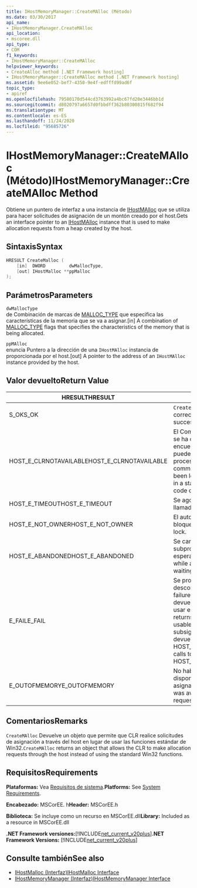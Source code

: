 ```yaml
---
title: IHostMemoryManager::CreateMAlloc (Método)
ms.date: 03/30/2017
api_name:
- IHostMemoryManager.CreateMAlloc
api_location:
- mscoree.dll
api_type:
- COM
f1_keywords:
- IHostMemoryManager::CreateMAlloc
helpviewer_keywords:
- CreateAlloc method [.NET Framework hosting]
- IHostMemoryManager::CreateMAlloc method [.NET Framework hosting]
ms.assetid: 9ee6e052-bef7-4350-9e4f-edfffd99ad6f
topic_type:
- apiref
ms.openlocfilehash: 79580170d544cd3763992a4bc67fd20e3446bb1d
ms.sourcegitcommit: d8020797a6657d0fbbdff362b80300815f682f94
ms.translationtype: MT
ms.contentlocale: es-ES
ms.lasthandoff: 11/24/2020
ms.locfileid: "95685726"
---
```

# <a name="ihostmemorymanagercreatemalloc-method"></a><span data-ttu-id="3dc2a-102">IHostMemoryManager::CreateMAlloc (Método)</span><span class="sxs-lookup"><span data-stu-id="3dc2a-102">IHostMemoryManager::CreateMAlloc Method</span></span>

<span data-ttu-id="3dc2a-103">Obtiene un puntero de interfaz a una instancia de [IHostMAlloc](ihostmalloc-interface.md) que se utiliza para hacer solicitudes de asignación de un montón creado por el host.</span><span class="sxs-lookup"><span data-stu-id="3dc2a-103">Gets an interface pointer to an [IHostMAlloc](ihostmalloc-interface.md) instance that is used to make allocation requests from a heap created by the host.</span></span>  
  
## <a name="syntax"></a><span data-ttu-id="3dc2a-104">Sintaxis</span><span class="sxs-lookup"><span data-stu-id="3dc2a-104">Syntax</span></span>  
  
```cpp  
HRESULT CreateMalloc (  
    [in]  DWORD         dwMallocType,  
    [out] IHostMalloc **ppMalloc  
);  
```  
  
## <a name="parameters"></a><span data-ttu-id="3dc2a-105">Parámetros</span><span class="sxs-lookup"><span data-stu-id="3dc2a-105">Parameters</span></span>  

 `dwMallocType`  
 <span data-ttu-id="3dc2a-106">de Combinación de marcas de [MALLOC_TYPE](malloc-type-enumeration.md) que especifica las características de la memoria que se va a asignar.</span><span class="sxs-lookup"><span data-stu-id="3dc2a-106">[in] A combination of [MALLOC_TYPE](malloc-type-enumeration.md) flags that specifies the characteristics of the memory that is being allocated.</span></span>  
  
 `ppMAlloc`  
 <span data-ttu-id="3dc2a-107">enuncia Puntero a la dirección de una `IHostMAlloc` instancia de proporcionada por el host.</span><span class="sxs-lookup"><span data-stu-id="3dc2a-107">[out] A pointer to the address of an `IHostMAlloc` instance provided by the host.</span></span>  
  
## <a name="return-value"></a><span data-ttu-id="3dc2a-108">Valor devuelto</span><span class="sxs-lookup"><span data-stu-id="3dc2a-108">Return Value</span></span>  
  
|<span data-ttu-id="3dc2a-109">HRESULT</span><span class="sxs-lookup"><span data-stu-id="3dc2a-109">HRESULT</span></span>|<span data-ttu-id="3dc2a-110">Descripción</span><span class="sxs-lookup"><span data-stu-id="3dc2a-110">Description</span></span>|  
|-------------|-----------------|  
|<span data-ttu-id="3dc2a-111">S_OK</span><span class="sxs-lookup"><span data-stu-id="3dc2a-111">S_OK</span></span>|<span data-ttu-id="3dc2a-112">`CreateMAlloc` se devolvió correctamente.</span><span class="sxs-lookup"><span data-stu-id="3dc2a-112">`CreateMAlloc` returned successfully.</span></span>|  
|<span data-ttu-id="3dc2a-113">HOST_E_CLRNOTAVAILABLE</span><span class="sxs-lookup"><span data-stu-id="3dc2a-113">HOST_E_CLRNOTAVAILABLE</span></span>|<span data-ttu-id="3dc2a-114">El Common Language Runtime (CLR) no se ha cargado en un proceso o el CLR se encuentra en un estado en el que no puede ejecutar código administrado ni procesar la llamada correctamente.</span><span class="sxs-lookup"><span data-stu-id="3dc2a-114">The common language runtime (CLR) has not been loaded into a process, or the CLR is in a state in which it cannot run managed code or process the call successfully.</span></span>|  
|<span data-ttu-id="3dc2a-115">HOST_E_TIMEOUT</span><span class="sxs-lookup"><span data-stu-id="3dc2a-115">HOST_E_TIMEOUT</span></span>|<span data-ttu-id="3dc2a-116">Se agotó el tiempo de espera de la llamada.</span><span class="sxs-lookup"><span data-stu-id="3dc2a-116">The call timed out.</span></span>|  
|<span data-ttu-id="3dc2a-117">HOST_E_NOT_OWNER</span><span class="sxs-lookup"><span data-stu-id="3dc2a-117">HOST_E_NOT_OWNER</span></span>|<span data-ttu-id="3dc2a-118">El autor de la llamada no posee el bloqueo.</span><span class="sxs-lookup"><span data-stu-id="3dc2a-118">The caller does not own the lock.</span></span>|  
|<span data-ttu-id="3dc2a-119">HOST_E_ABANDONED</span><span class="sxs-lookup"><span data-stu-id="3dc2a-119">HOST_E_ABANDONED</span></span>|<span data-ttu-id="3dc2a-120">Se canceló un evento mientras un subproceso o fibra bloqueados estaba esperando en él.</span><span class="sxs-lookup"><span data-stu-id="3dc2a-120">An event was canceled while a blocked thread or fiber was waiting on it.</span></span>|  
|<span data-ttu-id="3dc2a-121">E_FAIL</span><span class="sxs-lookup"><span data-stu-id="3dc2a-121">E_FAIL</span></span>|<span data-ttu-id="3dc2a-122">Se produjo un error grave desconocido.</span><span class="sxs-lookup"><span data-stu-id="3dc2a-122">An unknown catastrophic failure occurred.</span></span> <span data-ttu-id="3dc2a-123">Cuando un método devuelve E_FAIL, CLR ya no se puede usar en el proceso.</span><span class="sxs-lookup"><span data-stu-id="3dc2a-123">When a method returns E_FAIL, the CLR is no longer usable within the process.</span></span> <span data-ttu-id="3dc2a-124">Las llamadas subsiguientes a métodos de hospedaje devuelven HOST_E_CLRNOTAVAILABLE.</span><span class="sxs-lookup"><span data-stu-id="3dc2a-124">Subsequent calls to hosting methods return HOST_E_CLRNOTAVAILABLE.</span></span>|  
|<span data-ttu-id="3dc2a-125">E_OUTOFMEMORY</span><span class="sxs-lookup"><span data-stu-id="3dc2a-125">E_OUTOFMEMORY</span></span>|<span data-ttu-id="3dc2a-126">No había suficiente memoria física disponible para completar la solicitud de asignación.</span><span class="sxs-lookup"><span data-stu-id="3dc2a-126">Not enough physical memory was available to complete the allocation request.</span></span>|  
  
## <a name="remarks"></a><span data-ttu-id="3dc2a-127">Comentarios</span><span class="sxs-lookup"><span data-stu-id="3dc2a-127">Remarks</span></span>  

 <span data-ttu-id="3dc2a-128">`CreateMAlloc` Devuelve un objeto que permite que CLR realice solicitudes de asignación a través del host en lugar de usar las funciones estándar de Win32.</span><span class="sxs-lookup"><span data-stu-id="3dc2a-128">`CreateMAlloc` returns an object that allows the CLR to make allocation requests through the host instead of using the standard Win32 functions.</span></span>  
  
## <a name="requirements"></a><span data-ttu-id="3dc2a-129">Requisitos</span><span class="sxs-lookup"><span data-stu-id="3dc2a-129">Requirements</span></span>  

 <span data-ttu-id="3dc2a-130">**Plataformas:** Vea [Requisitos de sistema](../../get-started/system-requirements.md).</span><span class="sxs-lookup"><span data-stu-id="3dc2a-130">**Platforms:** See [System Requirements](../../get-started/system-requirements.md).</span></span>  
  
 <span data-ttu-id="3dc2a-131">**Encabezado:** MSCorEE. h</span><span class="sxs-lookup"><span data-stu-id="3dc2a-131">**Header:** MSCorEE.h</span></span>  
  
 <span data-ttu-id="3dc2a-132">**Biblioteca:** Se incluye como un recurso en MSCorEE.dll</span><span class="sxs-lookup"><span data-stu-id="3dc2a-132">**Library:** Included as a resource in MSCorEE.dll</span></span>  
  
 <span data-ttu-id="3dc2a-133">**.NET Framework versiones:**[!INCLUDE[net_current_v20plus](../../../../includes/net-current-v20plus-md.md)]</span><span class="sxs-lookup"><span data-stu-id="3dc2a-133">**.NET Framework Versions:** [!INCLUDE[net_current_v20plus](../../../../includes/net-current-v20plus-md.md)]</span></span>  
  
## <a name="see-also"></a><span data-ttu-id="3dc2a-134">Consulte también</span><span class="sxs-lookup"><span data-stu-id="3dc2a-134">See also</span></span>

- [<span data-ttu-id="3dc2a-135">IHostMalloc (Interfaz)</span><span class="sxs-lookup"><span data-stu-id="3dc2a-135">IHostMalloc Interface</span></span>](ihostmalloc-interface.md)
- [<span data-ttu-id="3dc2a-136">IHostMemoryManager (Interfaz)</span><span class="sxs-lookup"><span data-stu-id="3dc2a-136">IHostMemoryManager Interface</span></span>](ihostmemorymanager-interface.md)
